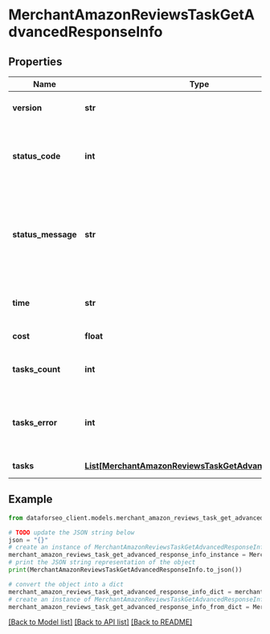 # MerchantAmazonReviewsTaskGetAdvancedResponseInfo


## Properties

Name | Type | Description | Notes
------------ | ------------- | ------------- | -------------
**version** | **str** | the current version of the API | [optional] 
**status_code** | **int** | general status code you can find the full list of the response codes here | [optional] 
**status_message** | **str** | general informational message you can find the full list of general informational messages here | [optional] 
**time** | **str** | total execution time, seconds | [optional] 
**cost** | **float** | total tasks cost, USD | [optional] 
**tasks_count** | **int** | the number of tasks in the tasks array | [optional] 
**tasks_error** | **int** | the number of tasks in the tasks array returned with an error | [optional] 
**tasks** | [**List[MerchantAmazonReviewsTaskGetAdvancedTaskInfo]**](MerchantAmazonReviewsTaskGetAdvancedTaskInfo.md) | array of tasks | [optional] 

## Example

```python
from dataforseo_client.models.merchant_amazon_reviews_task_get_advanced_response_info import MerchantAmazonReviewsTaskGetAdvancedResponseInfo

# TODO update the JSON string below
json = "{}"
# create an instance of MerchantAmazonReviewsTaskGetAdvancedResponseInfo from a JSON string
merchant_amazon_reviews_task_get_advanced_response_info_instance = MerchantAmazonReviewsTaskGetAdvancedResponseInfo.from_json(json)
# print the JSON string representation of the object
print(MerchantAmazonReviewsTaskGetAdvancedResponseInfo.to_json())

# convert the object into a dict
merchant_amazon_reviews_task_get_advanced_response_info_dict = merchant_amazon_reviews_task_get_advanced_response_info_instance.to_dict()
# create an instance of MerchantAmazonReviewsTaskGetAdvancedResponseInfo from a dict
merchant_amazon_reviews_task_get_advanced_response_info_from_dict = MerchantAmazonReviewsTaskGetAdvancedResponseInfo.from_dict(merchant_amazon_reviews_task_get_advanced_response_info_dict)
```
[[Back to Model list]](../README.md#documentation-for-models) [[Back to API list]](../README.md#documentation-for-api-endpoints) [[Back to README]](../README.md)


